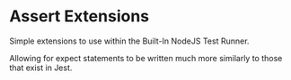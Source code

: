 # Assert Extensions

Simple extensions to use within the Built-In NodeJS Test Runner.

Allowing for expect statements to be written much more similarly to those that exist in Jest.
